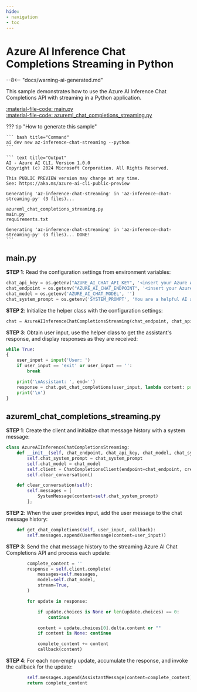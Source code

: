 ```yaml
---
hide:
- navigation
- toc
---
```

# Azure AI Inference Chat Completions Streaming in Python

--8<-- "docs/warning-ai-generated.md"

This sample demonstrates how to use the Azure AI Inference Chat Completions API with streaming in a Python application.

[:material-file-code: main.py](./samples/az-inference-chat-streaming-py/main.py)  
[:material-file-code: azureml_chat_completions_streaming.py](./samples/az-inference-chat-streaming-py/azureml_chat_completions_streaming.py)  

??? tip "How to generate this sample"

    ``` bash title="Command"
    ai dev new az-inference-chat-streaming --python
    ```

    ``` text title="Output"
    AI - Azure AI CLI, Version 1.0.0
    Copyright (c) 2024 Microsoft Corporation. All Rights Reserved.

    This PUBLIC PREVIEW version may change at any time.
    See: https://aka.ms/azure-ai-cli-public-preview

    Generating 'az-inference-chat-streaming' in 'az-inference-chat-streaming-py' (3 files)...

    azureml_chat_completions_streaming.py
    main.py
    requirements.txt

    Generating 'az-inference-chat-streaming' in 'az-inference-chat-streaming-py' (3 files)... DONE!
    ```

## main.py

**STEP 1**: Read the configuration settings from environment variables:

``` python title="main.py"
chat_api_key = os.getenv("AZURE_AI_CHAT_API_KEY", '<insert your Azure AI Inference API key here>')
chat_endpoint = os.getenv("AZURE_AI_CHAT_ENDPOINT", '<insert your Azure AI Inference endpoint here>')
chat_model = os.getenv('AZURE_AI_CHAT_MODEL', '')
chat_system_prompt = os.getenv('SYSTEM_PROMPT', 'You are a helpful AI assistant.')
```

**STEP 2**: Initialize the helper class with the configuration settings:

``` python title="main.py"
chat = AzureAIInferenceChatCompletionsStreaming(chat_endpoint, chat_api_key, chat_model, chat_system_prompt)
```

**STEP 3**: Obtain user input, use the helper class to get the assistant's response, and display responses as they are received:

``` python title="main.py"
while True:
{
    user_input = input('User: ')
    if user_input == 'exit' or user_input == '':
        break

    print('\nAssistant: ', end='')
    response = chat.get_chat_completions(user_input, lambda content: print(content, end=''))
    print('\n')
}
```

## azureml_chat_completions_streaming.py

**STEP 1**: Create the client and initialize chat message history with a system message:

``` python title="azureml_chat_completions_streaming.py"
class AzureAIInferenceChatCompletionsStreaming:
    def __init__(self, chat_endpoint, chat_api_key, chat_model, chat_system_prompt):
        self.chat_system_prompt = chat_system_prompt
        self.chat_model = chat_model
        self.client = ChatCompletionsClient(endpoint=chat_endpoint, credential=AzureKeyCredential(chat_api_key))
        self.clear_conversation()

    def clear_conversation(self):
        self.messages = [
            SystemMessage(content=self.chat_system_prompt)
        ];
```

**STEP 2**: When the user provides input, add the user message to the chat message history:

``` python title="azureml_chat_completions_streaming.py"
    def get_chat_completions(self, user_input, callback):
        self.messages.append(UserMessage(content=user_input))
```

**STEP 3**: Send the chat message history to the streaming Azure AI Chat Completions API and process each update:

``` python title="azureml_chat_completions_streaming.py"
        complete_content = ''
        response = self.client.complete(
            messages=self.messages,
            model=self.chat_model,
            stream=True,
        )

        for update in response:

            if update.choices is None or len(update.choices) == 0: 
                continue

            content = update.choices[0].delta.content or ""
            if content is None: continue

            complete_content += content
            callback(content)
```

**STEP 4**: For each non-empty update, accumulate the response, and invoke the callback for the update:

``` python title="azureml_chat_completions_streaming.py"
        self.messages.append(AssistantMessage(content=complete_content))
        return complete_content
```